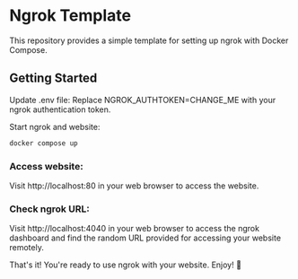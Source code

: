 # Ngrok Template

This repository provides a simple template for setting up ngrok with Docker Compose.

## Getting Started

Update .env file: Replace NGROK_AUTHTOKEN=CHANGE_ME with your ngrok authentication token.

Start ngrok and website:

```bash
docker compose up
```

### Access website:

Visit http://localhost:80 in your web browser to access the website.

### Check ngrok URL:

Visit http://localhost:4040 in your web browser to access the ngrok dashboard and find the random URL provided for accessing your website remotely.


That's it! You're ready to use ngrok with your website. Enjoy! 🚀
